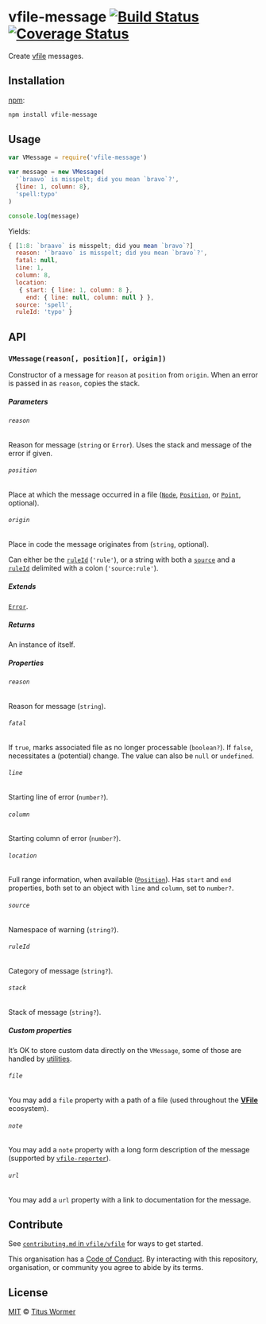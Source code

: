 # vfile-message [![Build Status][travis-badge]][travis] [![Coverage Status][codecov-badge]][codecov]

Create [vfile][] messages.

## Installation

[npm][]:

```bash
npm install vfile-message
```

## Usage

```js
var VMessage = require('vfile-message')

var message = new VMessage(
  '`braavo` is misspelt; did you mean `bravo`?',
  {line: 1, column: 8},
  'spell:typo'
)

console.log(message)
```

Yields:

```js
{ [1:8: `braavo` is misspelt; did you mean `bravo`?]
  reason: '`braavo` is misspelt; did you mean `bravo`?',
  fatal: null,
  line: 1,
  column: 8,
  location:
   { start: { line: 1, column: 8 },
     end: { line: null, column: null } },
  source: 'spell',
  ruleId: 'typo' }
```

## API

### `VMessage(reason[, position][, origin])`

Constructor of a message for `reason` at `position` from `origin`.  When
an error is passed in as `reason`, copies the stack.

##### Parameters

###### `reason`

Reason for message (`string` or `Error`).  Uses the stack and message of the
error if given.

###### `position`

Place at which the message occurred in a file ([`Node`][node],
[`Position`][position], or [`Point`][point], optional).

###### `origin`

Place in code the message originates from (`string`, optional).

Can either be the [`ruleId`][ruleid] (`'rule'`), or a string with both a
[`source`][source] and a [`ruleId`][ruleid] delimited with a colon
(`'source:rule'`).

##### Extends

[`Error`][error].

##### Returns

An instance of itself.

##### Properties

###### `reason`

Reason for message (`string`).

###### `fatal`

If `true`, marks associated file as no longer processable (`boolean?`).  If
`false`, necessitates a (potential) change.  The value can also be `null` or
`undefined`.

###### `line`

Starting line of error (`number?`).

###### `column`

Starting column of error (`number?`).

###### `location`

Full range information, when available ([`Position`][position]).  Has `start`
and `end` properties, both set to an object with `line` and `column`, set to
`number?`.

###### `source`

Namespace of warning (`string?`).

###### `ruleId`

Category of message (`string?`).

###### `stack`

Stack of message (`string?`).

##### Custom properties

It’s OK to store custom data directly on the `VMessage`, some of those are
handled by [utilities][util].

###### `file`

You may add a `file` property with a path of a file (used throughout the
[**VFile**][vfile] ecosystem).

###### `note`

You may add a `note` property with a long form description of the message
(supported by [`vfile-reporter`][reporter]).

###### `url`

You may add a `url` property with a link to documentation for the message.

## Contribute

See [`contributing.md` in `vfile/vfile`][contributing] for ways to get started.

This organisation has a [Code of Conduct][coc].  By interacting with this
repository, organisation, or community you agree to abide by its terms.

## License

[MIT][license] © [Titus Wormer][author]

<!-- Definitions -->

[travis-badge]: https://img.shields.io/travis/vfile/vfile-message.svg

[travis]: https://travis-ci.org/vfile/vfile-message

[codecov-badge]: https://img.shields.io/codecov/c/github/vfile/vfile-message.svg

[codecov]: https://codecov.io/github/vfile/vfile-message

[npm]: https://docs.npmjs.com/cli/install

[license]: license

[author]: https://wooorm.com

[error]: https://developer.mozilla.org/en-US/docs/Web/JavaScript/Reference/Global_Objects/Error

[node]: https://github.com/syntax-tree/unist#node

[position]: https://github.com/syntax-tree/unist#position

[point]: https://github.com/syntax-tree/unist#point

[vfile]: https://github.com/vfile/vfile

[contributing]: https://github.com/vfile/vfile/blob/master/contributing.md

[coc]: https://github.com/vfile/vfile/blob/master/code-of-conduct.md

[util]: https://github.com/vfile/vfile#utilities

[reporter]: https://github.com/vfile/vfile-reporter

[ruleid]: #ruleid

[source]: #source
